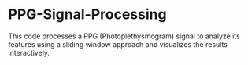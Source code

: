 # PPG-Signal-Processing
This code processes a PPG (Photoplethysmogram) signal to analyze its features using a sliding window approach and  visualizes the results interactively.
